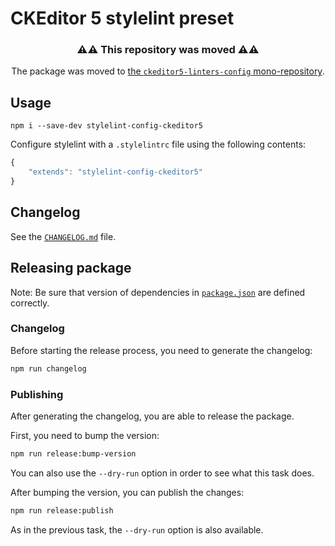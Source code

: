 CKEditor 5 stylelint preset
===========================

<h3 align=center>⚠⚠ This repository was moved ⚠⚠</h3>

<p align=center>The package was moved to <a href="https://github.com/ckeditor/ckeditor5-linters-config/tree/master/packages">the <code>ckeditor5-linters-config</code> mono-repository</a>.</p>

## Usage

```
npm i --save-dev stylelint-config-ckeditor5
```

Configure stylelint with a `.stylelintrc` file using the following contents:

```js
{
	"extends": "stylelint-config-ckeditor5"
}
```

## Changelog

See the [`CHANGELOG.md`](https://github.com/ckeditor/stylelint-config-ckeditor5/blob/master/CHANGELOG.md) file.

## Releasing package

Note: Be sure that version of dependencies in [`package.json`](https://github.com/ckeditor/stylelint-config-ckeditor5/blob/master/package.json) are defined correctly.

### Changelog

Before starting the release process, you need to generate the changelog:

```bash
npm run changelog
```

### Publishing

After generating the changelog, you are able to release the package.

First, you need to bump the version:

```bash
npm run release:bump-version
```

You can also use the `--dry-run` option in order to see what this task does.

After bumping the version, you can publish the changes:

```bash
npm run release:publish
```

As in the previous task, the `--dry-run` option is also available.

